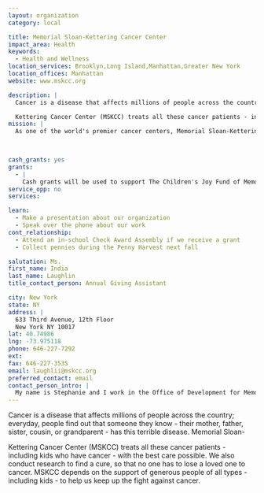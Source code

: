 ```yaml
---
layout: organization
category: local

title: Memorial Sloan-Kettering Cancer Center
impact_area: Health
keywords: 
  - Health and Wellness
location_services: Brooklyn,Long Island,Manhattan,Greater New York
location_offices: Manhattan
website: www.mskcc.org

description: |
  Cancer is a disease that affects millions of people across the country; everyday, people find out that someone they know - their mother, father, sister, cousin, or grandparent - has this terrible disease. Memorial Sloan-

  Kettering Cancer Center (MSKCC) treats all these cancer patients - including kids who have cancer - with the best care possible. We also conduct research to find a cure, so that no one has to lose a loved one to cancer. MSKCC depends on the support of generous people of all types - including kids - to help us keep up the fight against cancer.
mission: |
  As one of the world's premier cancer centers, Memorial Sloan-Kettering Cancer Center is committed to exceptional patient care, leading-edge research, and superb educational programs. The close collaboration between our physicians and scientists is one of our unique strengths, enabling us to provide patients with the best care available today as we work to discover more effective strategies to prevent, control, and ultimately cure cancer in the future. Our education programs train future physicians and scientists, and the knowledge and experience they gain at Memorial Sloan-Kettering has an impact on cancer treatment and the biomedical research agenda around the world.

  

cash_grants: yes
grants: 
  - |
    Cash grants will be used to support The Children's Joy Fund of Memorial Sloan-Kettering Cancer Center. This fund makes sure that kids with cancer who visit our hospital have fun things to do while they wait to see a doctor. Our waiting rooms are full of coloring books and crayons, toys, games, and other items that can help sick kids pass the time. And we also hold parties during the holidays, like Halloween, so kids who are too sick to trick-or-treat can still have a good time during special times of the year.
service_opp: no
services: 

learn: 
  - Make a presentation about our organization
  - Speak over the phone about our work
cont_relationship: 
  - Attend an in-school Check Award Assembly if we receive a grant
  - Collect pennies during the Penny Harvest next fall

salutation: Ms.
first_name: India
last_name: Laughlin
title_contact_person: Annual Giving Assistant

city: New York
state: NY
address: |
  633 Third Avenue, 12th Floor  
  New York NY 10017
lat: 40.74986
lng: -73.975118
phone: 646-227-7292
ext: 
fax: 646-227-3535
email: laughlii@mskcc.org
preferred_contact: email
contact_person_intro: |
  My name is Stephanie and I work in the Office of Development for Memorial Sloan-Kettering Cancer Center. What do I do in the Office of Development? Well I have several different jobs: I help people put together fundraiser events, I make sure the money from their donations goes where they want it to go, and most importantly, I say “Thanks!” So, thank you very much for every penny you can give to help out our hospital!
---
```

Cancer is a disease that affects millions of people across the country; everyday, people find out that someone they know - their mother, father, sister, cousin, or grandparent - has this terrible disease. Memorial Sloan-

Kettering Cancer Center (MSKCC) treats all these cancer patients - including kids who have cancer - with the best care possible. We also conduct research to find a cure, so that no one has to lose a loved one to cancer. MSKCC depends on the support of generous people of all types - including kids - to help us keep up the fight against cancer.